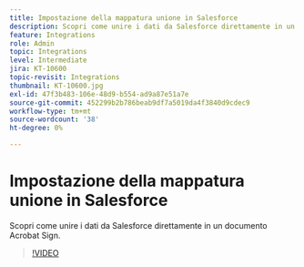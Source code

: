 ```yaml
---
title: Impostazione della mappatura unione in Salesforce
description: Scopri come unire i dati da Salesforce direttamente in un documento Acrobat Sign
feature: Integrations
role: Admin
topic: Integrations
level: Intermediate
jira: KT-10600
topic-revisit: Integrations
thumbnail: KT-10600.jpg
exl-id: 47f3b483-106e-48d9-b554-ad9a87e51a7e
source-git-commit: 452299b2b786beab9df7a5019da4f3840d9cdec9
workflow-type: tm+mt
source-wordcount: '38'
ht-degree: 0%

---
```


# Impostazione della mappatura unione in Salesforce

Scopri come unire i dati da Salesforce direttamente in un documento Acrobat Sign.

>[!VIDEO](https://video.tv.adobe.com/v/3412824?quality=12&learn=on&hidetitle=true&captions=ita)
